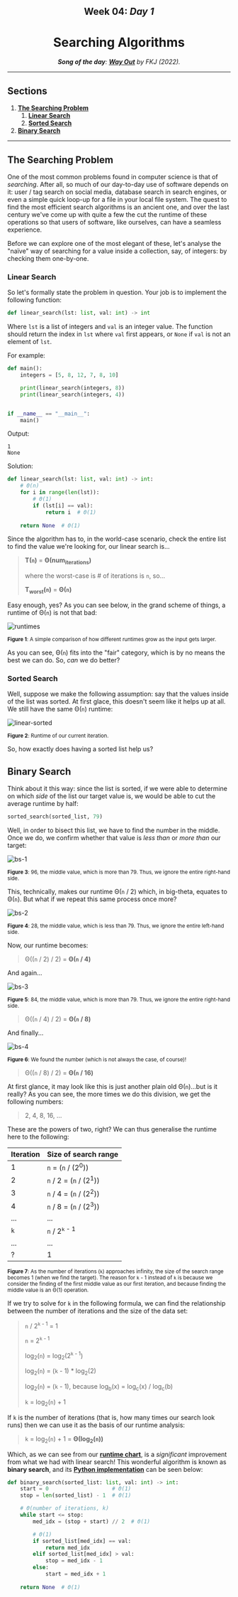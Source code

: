 <h2 align=center>Week 04: <em>Day 1</em></h2>

<h1 align=center>Searching Algorithms</h1>

<p align=center><strong><em>Song of the day</strong>: <a href="https://youtu.be/IF2t2CeDhGg?si=mdggY3cwKEYKRcHG"><strong><u>Way Out</u></strong></a> by FKJ (2022).</em></p>

---

## Sections

1. [**The Searching Problem**](#1)
    1. [**Linear Search**](#1-1)
    2. [**Sorted Search**](#1-2)
2. [**Binary Search**](#2)

---

<a id="1"></a>

## The Searching Problem

One of the most common problems found in computer science is that of _searching_. After all, so much of our day-to-day use of software depends on it: user / tag search on social media, database search in search engines, or even a simple quick loop-up for a file in your local file system. The quest to find the most efficient search algorithms is an ancient one, and over the last century we've come up with quite a few the cut the runtime of these operations so that users of software, like ourselves, can have a seamless experience.

Before we can explore one of the most elegant of these, let's analyse the "naïve" way of searching for a value inside a collection, say, of integers: by checking them one-by-one.

<a id="1-1"></a>

### Linear Search

So let's formally state the problem in question. Your job is to implement the following function:

```python
def linear_search(lst: list, val: int) -> int
```

Where `lst` is a list of integers and `val` is an integer value. The function should return the index in `lst` where `val` first appears, or `None` if `val` is not an element of `lst`.

For example:

```python
def main():
    integers = [5, 8, 12, 7, 8, 10]

    print(linear_search(integers, 8))
    print(linear_search(integers, 4))


if __name__ == "__main__":
    main()
```

Output:

```
1
None
```

Solution:

```python
def linear_search(lst: list, val: int) -> int:
    # Θ(n)
    for i in range(len(lst)):
        # Θ(1)
        if (lst[i] == val):
            return i  # Θ(1)
    
    return None  # Θ(1)
```

Since the algorithm has to, in the world-case scenario, check the entire list to find the value we're looking for, our linear search is...

> **T(`n`)** = **Θ(num<sub>iterations</sub>)**
>
> where the worst-case is # of iterations is `n`, so...
>
> **T<sub>worst</sub>(`n`)** = **Θ(`n`)**

Easy enough, yes? As you can see below, in the grand scheme of things, a runtime of Θ(`n`) is not that bad:

<a id="run"></a>

![runtimes](assets/runtimes.jpg)

<sub>**Figure 1**: A simple comparison of how different runtimes grow as the input gets larger.</sub>

As you can see, Θ(`n`) fits into the "fair" category, which is by no means the best we can do. So, _can_ we do better?

<a id="1-2"></a>

### Sorted Search

Well, suppose we make the following assumption: say that the values inside of the list was sorted. At first glace, this doesn't seem like it helps up at all. We still have the same Θ(`n`) runtime:

![linear-sorted](assets/linear-sorted.gif)

<sub>**Figure 2**: Runtime of our current iteration.</sub>

So, how exactly does having a sorted list help us?

<a id="2"></a>

## Binary Search

Think about it this way: since the list is sorted, if we were able to determine on which _side_ of the list our target value is, we would be able to cut the average runtime by half:

```python
sorted_search(sorted_list, 79)
```

Well, in order to bisect this list, we have to find the number in the middle. Once we do, we confirm whether that value is _less than_ or _more than_ our target:

![bs-1](assets/bs-1.png)

<sub>**Figure 3**: 96, the middle value, which is more than 79. Thus, we ignore the entire right-hand side.</sub>

This, technically, makes our runtime Θ(`n` / 2) which, in big-theta, equates to Θ(`n`). But what if we repeat this same process once more?

![bs-2](assets/bs-2.png)

<sub>**Figure 4**: 28, the middle value, which is less than 79. Thus, we ignore the entire left-hand side.</sub>

Now, our runtime becomes:

> Θ((`n` / 2) / 2) = **Θ(`n` / 4)**

And again...

![bs-3](assets/bs-3.png)

<sub>**Figure 5**: 84, the middle value, which is more than 79. Thus, we ignore the entire right-hand side.</sub>

> Θ((`n` / 4) / 2) = **Θ(`n` / 8)**

And finally...

![bs-4](assets/bs-4.png)

<sub>**Figure 6**: We found the number (which is not always the case, of course)!</sub>

> Θ((`n` / 8) / 2) = **Θ(`n` / 16)**

At first glance, it may look like this is just another plain old Θ(`n`)...but is it really? As you can see, the more times we do this division, we get the following numbers:

> 2, 4, 8, 16, ...

These are the powers of two, right? We can thus generalise the runtime here to the following:

| Iteration | Size of search range            |
|-----------|---------------------------------|
| 1       | `n` = (`n` / (2<sup>0</sup>))     |
| 2       | `n` / 2 = (`n` / (2<sup>1</sup>)) |
| 3       | `n` / 4 = (`n` / (2<sup>2</sup>)) |
| 4       | `n` / 8 = (`n` / (2<sup>3</sup>)) |
| ...     | ...                               |
| `k`     | `n` / 2<sup>`k` - 1</sup>         |
| ...     | ...                               |
| ?       | 1                                 |

<sub>**Figure 7**: As the number of iterations (`k`) approaches infinity, the size of the search range becomes 1 (when we find the target). The reason for `k` - 1 instead of `k` is because we consider the finding of the first middle value as our first iteration, and because finding the middle value is an Θ(1) operation.</sub>

If we try to solve for `k` in the following formula, we can find the relationship between the number of iterations and the size of the data set:

> `n` / 2<sup>`k` - 1</sup> = 1
>
> `n` = 2<sup>`k` - 1</sup>
>
> log<sub>2</sub>(`n`) = log<sub>2</sub>(2<sup>`k` - 1</sup>)
>
> log<sub>2</sub>(`n`) = (`k` - 1) * log<sub>2</sub>(2)
>
> log<sub>2</sub>(`n`) = (`k` - 1), because log<sub>b</sub>(x) = log<sub>c</sub>(x) / log<sub>c</sub>(b)
>
> `k` = log<sub>2</sub>(`n`) + 1

If `k` is the number of iterations (that is, how many times our search look runs) then we can use it as the basis of our runtime analysis:

> `k` = log<sub>2</sub>(`n`) + 1 = **Θ(log<sub>2</sub>(`n`))**

Which, as we can see from our [**runtime chart**](#run), is a _significant_ improvement from what we had with linear search! This wonderful algorithm is known as **binary search**, and its [**Python implementation**](code/binary_search.py) can be seen below:

```python
def binary_search(sorted_list: list, val: int) -> int:
    start = 0                    # Θ(1)
    stop = len(sorted_list) - 1  # Θ(1)

    # Θ(number of iterations, k)
    while start <= stop:
        med_idx = (stop + start) // 2  # Θ(1)

        # Θ(1)
        if sorted_list[med_idx] == val:
            return med_idx
        elif sorted_list[med_idx] > val:
            stop = med_idx - 1
        else:
            start = med_idx + 1
        
    return None  # Θ(1)
```